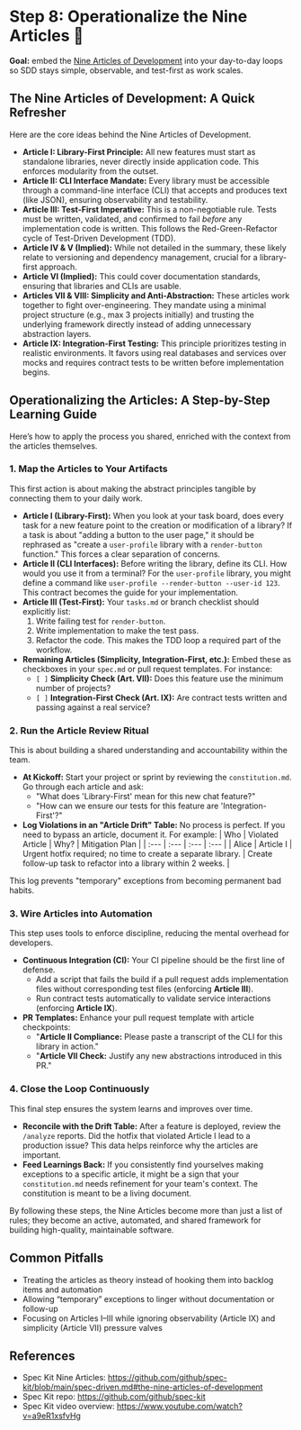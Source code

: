 # Step 8: Operationalize the Nine Articles 🧭

**Goal:** embed the [Nine Articles of Development](https://github.com/github/spec-kit/blob/main/spec-driven.md#the-nine-articles-of-development) into your day-to-day loops so SDD stays simple, observable, and test-first as work scales.

## The Nine Articles of Development: A Quick Refresher

Here are the core ideas behind the Nine Articles of Development.

*   **Article I: Library-First Principle:** All new features must start as standalone libraries, never directly inside application code. This enforces modularity from the outset.
*   **Article II: CLI Interface Mandate:** Every library must be accessible through a command-line interface (CLI) that accepts and produces text (like JSON), ensuring observability and testability.
*   **Article III: Test-First Imperative:** This is a non-negotiable rule. Tests must be written, validated, and confirmed to fail *before* any implementation code is written. This follows the Red-Green-Refactor cycle of Test-Driven Development (TDD).
*   **Article IV & V (Implied):** While not detailed in the summary, these likely relate to versioning and dependency management, crucial for a library-first approach.
*   **Article VI (Implied):** This could cover documentation standards, ensuring that libraries and CLIs are usable.
*   **Articles VII & VIII: Simplicity and Anti-Abstraction:** These articles work together to fight over-engineering. They mandate using a minimal project structure (e.g., max 3 projects initially) and trusting the underlying framework directly instead of adding unnecessary abstraction layers.
*   **Article IX: Integration-First Testing:** This principle prioritizes testing in realistic environments. It favors using real databases and services over mocks and requires contract tests to be written before implementation begins.

## Operationalizing the Articles: A Step-by-Step Learning Guide

Here’s how to apply the process you shared, enriched with the context from the articles themselves.

### 1. Map the Articles to Your Artifacts

This first action is about making the abstract principles tangible by connecting them to your daily work.

*   **Article I (Library-First):** When you look at your task board, does every task for a new feature point to the creation or modification of a library? If a task is about "adding a button to the user page," it should be rephrased as "create a `user-profile` library with a `render-button` function." This forces a clear separation of concerns.
*   **Article II (CLI Interfaces):** Before writing the library, define its CLI. How would you use it from a terminal? For the `user-profile` library, you might define a command like `user-profile --render-button --user-id 123`. This contract becomes the guide for your implementation.
*   **Article III (Test-First):** Your `tasks.md` or branch checklist should explicitly list:
    1.  Write failing test for `render-button`.
    2.  Write implementation to make the test pass.
    3.  Refactor the code.
    This makes the TDD loop a required part of the workflow.
*   **Remaining Articles (Simplicity, Integration-First, etc.):** Embed these as checkboxes in your `spec.md` or pull request templates. For instance:
    *   `[ ]` **Simplicity Check (Art. VII):** Does this feature use the minimum number of projects?
    *   `[ ]` **Integration-First Check (Art. IX):** Are contract tests written and passing against a real service?

### 2. Run the Article Review Ritual

This is about building a shared understanding and accountability within the team.

*   **At Kickoff:** Start your project or sprint by reviewing the `constitution.md`. Go through each article and ask:
    *   "What does 'Library-First' mean for this new chat feature?"
    *   "How can we ensure our tests for this feature are 'Integration-First'?"
*   **Log Violations in an "Article Drift" Table:** No process is perfect. If you need to bypass an article, document it. For example:
| Who | Violated Article | Why? | Mitigation Plan |
| :--- | :--- | :--- | :--- |
| Alice | Article I | Urgent hotfix required; no time to create a separate library. | Create follow-up task to refactor into a library within 2 weeks. |

This log prevents "temporary" exceptions from becoming permanent bad habits.

### 3. Wire Articles into Automation

This step uses tools to enforce discipline, reducing the mental overhead for developers.

*   **Continuous Integration (CI):** Your CI pipeline should be the first line of defense.
    *   Add a script that fails the build if a pull request adds implementation files without corresponding test files (enforcing **Article III**).
    *   Run contract tests automatically to validate service interactions (enforcing **Article IX**).
*   **PR Templates:** Enhance your pull request template with article checkpoints:
    *   "**Article II Compliance:** Please paste a transcript of the CLI for this library in action."
    *   "**Article VII Check:** Justify any new abstractions introduced in this PR."

### 4. Close the Loop Continuously

This final step ensures the system learns and improves over time.

*   **Reconcile with the Drift Table:** After a feature is deployed, review the `/analyze` reports. Did the hotfix that violated Article I lead to a production issue? This data helps reinforce why the articles are important.
*   **Feed Learnings Back:** If you consistently find yourselves making exceptions to a specific article, it might be a sign that your `constitution.md` needs refinement for your team's context. The constitution is meant to be a living document.

By following these steps, the Nine Articles become more than just a list of rules; they become an active, automated, and shared framework for building high-quality, maintainable software.


## Common Pitfalls

- Treating the articles as theory instead of hooking them into backlog items and automation
- Allowing “temporary” exceptions to linger without documentation or follow-up
- Focusing on Articles I–III while ignoring observability (Article IX) and simplicity (Article VII) pressure valves

## References

- Spec Kit Nine Articles: https://github.com/github/spec-kit/blob/main/spec-driven.md#the-nine-articles-of-development
- Spec Kit repo: https://github.com/github/spec-kit
- Spec Kit video overview: https://www.youtube.com/watch?v=a9eR1xsfvHg
